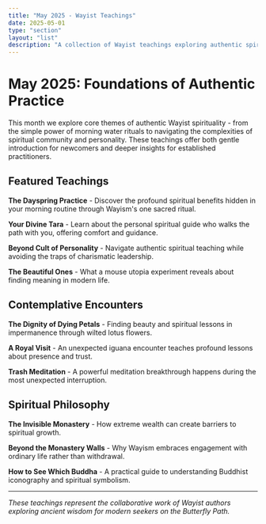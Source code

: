 ```yaml
---
title: "May 2025 - Wayist Teachings"
date: 2025-05-01
type: "section"
layout: "list"
description: "A collection of Wayist teachings exploring authentic spiritual practice, engaged spirituality, and finding the sacred in ordinary life."
---
```


# May 2025: Foundations of Authentic Practice

This month we explore core themes of authentic Wayist spirituality - from the simple power of morning water rituals to navigating the complexities of spiritual community and personality. These teachings offer both gentle introduction for newcomers and deeper insights for established practitioners.

## Featured Teachings

**The Dayspring Practice** - Discover the profound spiritual benefits hidden in your morning routine through Wayism's one sacred ritual.

**Your Divine Tara** - Learn about the personal spiritual guide who walks the path with you, offering comfort and guidance.

**Beyond Cult of Personality** - Navigate authentic spiritual teaching while avoiding the traps of charismatic leadership.

**The Beautiful Ones** - What a mouse utopia experiment reveals about finding meaning in modern life.

## Contemplative Encounters  

**The Dignity of Dying Petals** - Finding beauty and spiritual lessons in impermanence through wilted lotus flowers.

**A Royal Visit** - An unexpected iguana encounter teaches profound lessons about presence and trust.

**Trash Meditation** - A powerful meditation breakthrough happens during the most unexpected interruption.

## Spiritual Philosophy

**The Invisible Monastery** - How extreme wealth can create barriers to spiritual growth.

**Beyond the Monastery Walls** - Why Wayism embraces engagement with ordinary life rather than withdrawal.

**How to See Which Buddha** - A practical guide to understanding Buddhist iconography and spiritual symbolism.

---

*These teachings represent the collaborative work of Wayist authors exploring ancient wisdom for modern seekers on the Butterfly Path.*